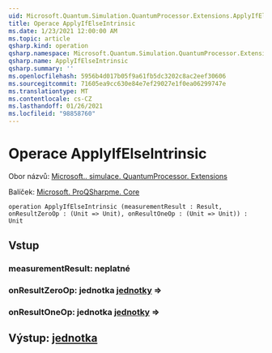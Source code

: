 ```yaml
---
uid: Microsoft.Quantum.Simulation.QuantumProcessor.Extensions.ApplyIfElseIntrinsic
title: Operace ApplyIfElseIntrinsic
ms.date: 1/23/2021 12:00:00 AM
ms.topic: article
qsharp.kind: operation
qsharp.namespace: Microsoft.Quantum.Simulation.QuantumProcessor.Extensions
qsharp.name: ApplyIfElseIntrinsic
qsharp.summary: ''
ms.openlocfilehash: 5956b4d017b05f9a61fb5dc3202c8ac2eef30606
ms.sourcegitcommit: 71605ea9cc630e84e7ef29027e1f0ea06299747e
ms.translationtype: MT
ms.contentlocale: cs-CZ
ms.lasthandoff: 01/26/2021
ms.locfileid: "98858760"
---
```

# <a name="applyifelseintrinsic-operation"></a>Operace ApplyIfElseIntrinsic

Obor názvů: [Microsoft.. simulace. QuantumProcessor. Extensions](xref:Microsoft.Quantum.Simulation.QuantumProcessor.Extensions)

Balíček: [Microsoft. ProQSharpme. Core](https://nuget.org/packages/Microsoft.Quantum.QSharp.Core)




```qsharp
operation ApplyIfElseIntrinsic (measurementResult : Result, onResultZeroOp : (Unit => Unit), onResultOneOp : (Unit => Unit)) : Unit
```


## <a name="input"></a>Vstup

### <a name="measurementresult--__invalidresult__"></a>measurementResult: __neplatné <Result>__




### <a name="onresultzeroop--unit--unit"></a>onResultZeroOp: jednotka [jednotky](xref:microsoft.quantum.lang-ref.unit) => [](xref:microsoft.quantum.lang-ref.unit) 




### <a name="onresultoneop--unit--unit"></a>onResultOneOp: jednotka [jednotky](xref:microsoft.quantum.lang-ref.unit) => [](xref:microsoft.quantum.lang-ref.unit) 





## <a name="output--unit"></a>Výstup: [jednotka](xref:microsoft.quantum.lang-ref.unit)


